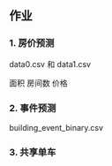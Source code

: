 ## 作业

### 1. 房价预测

data0.csv  和 data1.csv

面积    房间数  价格

### 2. 事件预测

building_event_binary.csv

### 3. 共享单车
